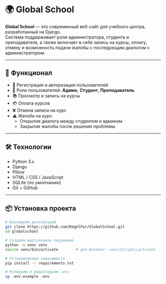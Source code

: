 # 🌍 Global School

**Global School** — это современный веб-сайт для учебного центра, разработанный на Django.  
Система поддерживает роли администратора, студента и преподавателя, а также включает в себя запись на курсы, оплату, отмену и возможность подачи жалобы с последующим диалогом с администратором.

---

## 🚀 Функционал

- 🔐 Регистрация и авторизация пользователей
- 👤 Роли пользователей: **Админ**, **Студент**, **Преподаватель**
- 📚 Просмотр и запись на курсы
- 💳 Оплата курсов
- ❌ Отмена записи на курс
- ⚠️ Жалоба на курс:
  - Открытие диалога между студентом и админом
  - Закрытие жалобы после решения проблемы

---

## 🛠️ Технологии

- Python 3.x
- Django
- Pillow
- HTML / CSS / JavaScript
- SQLite (по умолчанию)
- Git + GitHub

---

## 📦 Установка проекта

```bash
# Клонируем репозиторий
git clone https://github.com/KegelFor/GlobalSchool.git
cd globalschool

# Создаём виртуальное окружение
python -m venv venv
source venv/bin/activate        # для Windows: venv\Scripts\activate

# Устанавливаем зависимости
pip install -r requirements.txt

# Копируем и редактируем .env
cp .env.example .env
